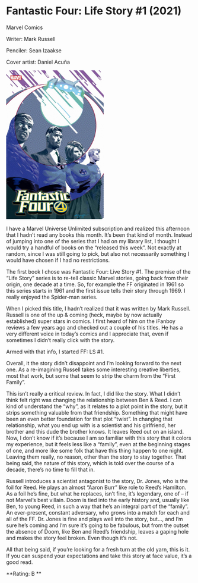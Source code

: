 # Fantastic Four: Life Story #1 (2021)
Marvel Comics

Writer: Mark Russell

Penciler: Sean Izaakse

Cover artist: Daniel Acuña

<img src="https://github.com/gregofgreg5/gregofgreg5.github.io/blob/master/images/comic-pics/fantastic-four-lifestory-01.jpg?raw=true" height="400"/>

I have a Marvel Universe Unlimited subscription and realized this afternoon that I hadn’t read any books this month. It’s been that kind of month. Instead of jumping into one of the series that I had on my library list, I thought I would try a handful of books on the “released this week”. Not exactly at random, since I was still going to pick, but also not necessarily something I would have chosen if I had no restrictions.

The first book I chose was Fantastic Four: Live Story #1. The premise of the “Life Story” series is to re-tell classic Marvel stories, going back from their origin, one decade at a time. So, for example the FF originated in 1961 so this series starts in 1961 and the first issue tells their story through 1969. I really enjoyed the Spider-man series.

When I picked this title, I hadn’t realized that it was written by Mark Russell. Russell is one of the up & coming (heck, maybe by now actually established) super stars in comics. I first heard of him on the iFanboy reviews a few years ago and checked out a couple of his titles. He has a very different voice in today’s comics and I appreciate that, even if sometimes I didn’t really click with the story.

Armed with that info, I started FF: LS #1.

Overall, it the story didn’t disappoint and I’m looking forward to the next one. As a re-imagining Russell takes some interesting creative liberties, most that work, but some that seem to strip the charm from the “First Family”.

This isn’t really a critical review. In fact, I did like the story. What I didn’t think felt right was changing the relationship between Ben & Reed. I can kind of understand the “why”, as it relates to a plot point in the story, but it strips something valuable from that friendship. Something that might have been an even better foundation for that plot “twist”.  In changing that relationship, what you end up with is a scientist and his girlfriend, her brother and this dude the brother knows. It leaves Reed out on an island. Now, I don’t know if it’s because I am so familiar with this story that it colors my experience, but it feels less like a “family”, even at the beginning stages of one, and more like some folk that have this thing happen to one night. Leaving them really, no reason, other than the story to stay together. That being said, the nature of this story, which is told over the course of a decade, there’s no time to fill that in. 

Russell introduces a scientist antagonist to the story, Dr. Jones, who is the foil for Reed. He plays an almost “Aaron Burr” like role to Reed’s Hamilton. As a foil he’s fine, but what he replaces, isn’t fine, it’s legendary, one of – if not Marvel’s best villain. Doom is tied into the early history and, usually like Ben, to young Reed, in such a way that he’s an integral part of the “family”. An ever-present, constant adversary, who grows into a match for each and all of the FF. Dr. Jones is fine and plays well into the story, but…, and I’m sure he’s coming and I’m sure it’s going to be fabulous, but from the outset the absence of Doom, like Ben and Reed’s friendship, leaves a gaping hole and makes the story feel broken. Even though it’s not. 

All that being said, if you’re looking for a fresh turn at the old yarn, this is it. If you can suspend your expectations and take this story at face value, it’s a good read.

**Rating: B **
